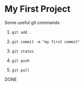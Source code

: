 # My First Project

Some useful git commands

1. `git add .`

2. `git commit -m "my first commit"`

3. `git status`

4. `git push` 

5. `git pull`



DONE

